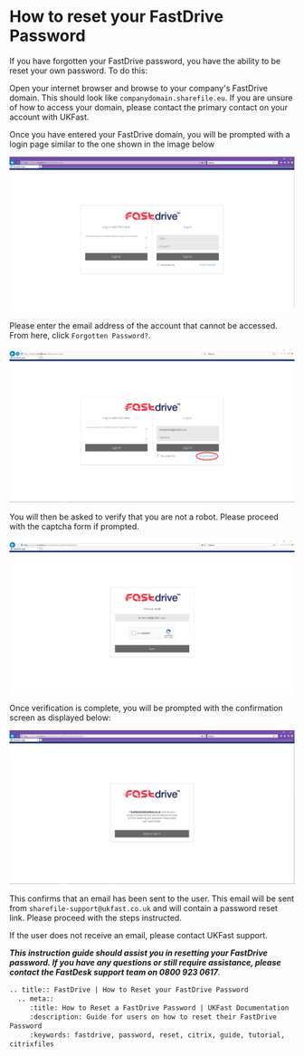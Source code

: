 # How to reset your FastDrive Password

If you have forgotten your FastDrive password, you have the ability to be reset your own password. To do this:

Open your internet browser and browse to your company's FastDrive domain. This should look like `companydomain.sharefile.eu`. If you are unsure of how to access your domain, please contact the primary contact on your account with UKFast.

Once you have entered your FastDrive domain, you will be prompted with a login page similar to the one shown in the image below 

![Image 1 FastDrive Login Page](files/loginpage.png "Image 1: FastDrive Login Page")

Please enter the email address of the account that cannot be accessed. From here, click `Forgotten Password?`.

![Image 2 Forgot Password](files/forgotpassword.png "Image 2: Forgot Password")

You will then be asked to verify that you are not a robot. Please proceed with the captcha form if prompted.

![Image 3 Human verification](files/capcha.png "Image 3: Human verification")

Once verification is complete, you will be prompted with the confirmation screen as displayed below:

![Image 4 Reset Password](files/email.png "Image 4: Reset Password ")

This confirms that an email has been sent to the user. This email will be sent from `sharefile-support@ukfast.co.uk` and will contain a password reset link.  Please proceed with the steps instructed. 

If the user does not receive an email, please contact UKFast support.

**_This instruction guide should assist you in resetting your FastDrive password. If you have any questions or still require assistance, please contact the FastDesk support team on 0800 923 0617_**.

 ```eval_rst
 .. title:: FastDrive | How to Reset your FastDrive Password
   .. meta::
      :title: How to Reset a FastDrive Password | UKFast Documentation
      :description: Guide for users on how to reset their FastDrive Password
      :keywords: fastdrive, password, reset, citrix, guide, tutorial, citrixfiles

  ```  
 
